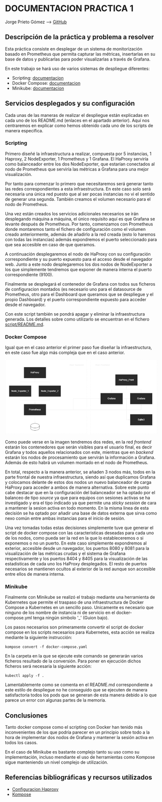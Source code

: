 # DOCUMENTACION PRACTICA 1

Jorge Prieto Gómez --> [GitHub](https://github.com/soyjorgeprg)

## Descripción de la práctica y problema a resolver

Esta práctica consiste en desplegar de un sistema de monitorización basado en Prometheus que permita capturar las métricas, insertarlas en su base de datos y publicarlas para poder visualizarlas a través de Grafana.

En este trabajo se hará uso de varios sistemas de despliegue diferentes:

* Scripting: [documentacion](script/README.md)
* Docker Compose: [documentacion](script/README.md)
* Minikube: [documentacion](script/README.md)

## Servicios desplegados y su configuración

Cada unas de las maneras de realizar el despliegue están explicadas en cada uno de los README.md (enlaces en el apartado anterior). Aquí nos centraremos en explicar como hemos obtenido cada uno de los scripts de manera especifica.

### Scripting

Primero diseñé la infraestructura a realizar, compuesta por 5 instancias, 1 Haproxy, 2 NodeExporter, 1 Prometheus y 1 Grafana. El HaProxy serviría como balanceador entre los dos NodeExporter, que estarían conectados al nodo de Prometheus que serviría las métricas a Grafana para una mejor visualización.

Por tanto para comenzar lo primero que necesitaremos será generar tanto las redes correspondientes a esta infraestructura. En este caso solo será necesaria una única red puesto que al ser pocas instancias no vi el sentido de generar una segunda. También creamos el volumen necesario para el nodo de Prometheus.

Una vez están creados los servicios adicionales necesarios se irán desplegando máquina a máquina, el único requisito aquí es que Grafana se levante después de Prometheus. Por tanto, comenzamos con Prometheus donde montaremos tanto el fichero de configuración como el volumen creado anteriormente, además de añadirlo a la red creada (esto lo haremos con todas las instancias) además expondremos el puerto seleccionado para que sea accesible en caso de que queramos.

A continuación desplegaremos el nodo de HaProxy con su configuración correspondiente y su puerto expuesto para el acceso desde el navegador web. Junto a este nodo desplegaremos los dos nodos de NodeExporter a los que simplemente tendremos que exponer de manera interna el puerto correspondiente (9100).

Finalmente se desplegará el contenedor de Grafana con todos sus ficheros de configuracion montados (es necesario uno para el datasource de Prometheus, otro para el Dashboard que queramos que se despliegue y el propio Dashboard) y el puerto correspondiente expuesto para acceder desde el navegador.

Con este script también se pondrá apagar y eliminar la infraestructura generada. Los detalles sobre como utilizarlo se encuentran en el fichero [script/README.md](script/README.md).

### Docker Compose

Igual que en el caso anterior el primer paso fue diseñar la infraestructura, en este caso fue algo más compleja que en el caso anterior.

![Infraestructura Docker Compose](compose/imgs/infra.png)

Como puede verse en la imagen tendremos dos redes, en la red *frontend* estarán los contenedores que serán visibles para el usuario final, es decir Grafana y todos aquellos relacionados con este, mientras que en *backend* estarán los nodos de procesamiento que servirán la información a Grafana. Además de esto habrá un volumen montado en el nodo de Prometheus.

En total, respecto a la manera anterior, se añaden 3 nodos más, todos en la parte frontal de nuestra infraestructura, siendo así que duplicamos Grafana y colocamos delante de estos dos nodos un nuevo balanceador de carga HaProxy para acceder a ambos de manera alternativa. Sobre este punto cabe destacar que en la configuración del balanceador se ha optado por el balanceo de tipo *source* ya que para equipos con sesiones activas se ha investigado y era el tipo indicado ya que permite una *sticky session* de cara a mantener la sesion activa en todo momento. En la misma linea de esta decisión se ha optado por añadir una base de datos externa que sirva como nexo común entre ambas instancias para el inicio de sesión.

Una vez tomadas todas estas decisiones simplemente tuve que generar el script de docker compose con las caracteristicas deseadas para cada uno de los nodos, como pueda ser la red en la que lo estableceremos o si exponemos o no un puerto. En este caso simplemente expondremos al exterior, accesible desde un navegador, los puertos 8080 y 8081 para la visualización de las métricas crudas y el sistema de Grafana respectivamente y los puertos 8404 y 8405 para la visualización de las estadisticas de cada uno los HaProxy desplegados. El resto de puertos necesarios se mantienen ocultos al exterior de la red aunque son accesible entre ellos de manera interna.

### Minikube

Finalmente con Minikube se realizó el trabajo mediante una herramienta de Kubernetes que permite el traspaso de una infraestructura de Docker Compose a Kubernetes en un sencillo paso. Unicamente es necesario que ninguno de los nombre de instancia ni de servicio en el docker-compose.yml tenga ningún simbolo '_' (Guion bajo).

Los pasos necesarios son primeramente convertir el script de docker compose en los scripts necesarios para Kubernetes, esta acción se realiza mediante la siguiente instrucción:

```
kompose convert -f docker-compose.yaml
```

En la carpeta en la que se ejecute este comando se generarán varios ficheros resultado de la conversión. Para poner en ejecución dichos ficheros será necesaria la siguiente acción:

```
kubectl apply -f .
```

Lamentablemente como se comenta en el README.md correspondiente a este estilo de despliegue no he conseguido que se ejecuten de manera satisfactoria todos los pods que se generan de esta manera debido a lo que parece un error con algunas partes de la memoria.

## Conclusiones

Tanto docker compose como el scripting con Docker han tenido más inconvenientes de los que podría parecer en un principio sobre todo a la hora de implementar dos nodos de Grafana y mantener la sesión activa en todos los casos. 

En el caso de Minikube es bastante complejo tanto su uso como su implementación, incluso mendiante el uso de herramientas como Kompose sigue manteniendo un nivel complejo de utilización. 

## Referencias bibliográficas y recursos utilizados

* [Configuracion Haproxy](https://www.haproxy.com/fr/blog/client-ip-persistence-or-source-ip-hash-load-balancing/)
* [Kompose](https://kompose.io/)
